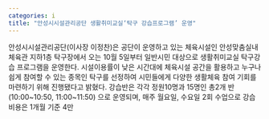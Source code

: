 ```yaml
---
categories: i
title: "안성시시설관리공단 생활취미교실‘탁구 강습프로그램’ 운영"
---
```

안성시시설관리공단(이사장 이정찬)은 공단이 운영하고 있는 체육시설인 안성맞춤실내체육관 지하1층 탁구장에서 오는 10월 5일부터 일반시민 대상으로 생활취미교실 탁구강습 프로그램을 운영한다. 시설이용률이 낮은 시간대에 체육시설 공간을 활용하고 누구나 쉽게 참여할 수 있는 종목인 탁구를 선정하여 시민들에게 다양한 생활체육 참여 기회를 마련하기 위해 진행됐다고 밝혔다. 강습반은 각각 정원10명과 15명인 총2개 반(10:00~10:50, 11:00~11:50) 으로 운영되며, 매주 월요일, 수요일 2회 수업으로 강습비용은 1개월 기준 4만